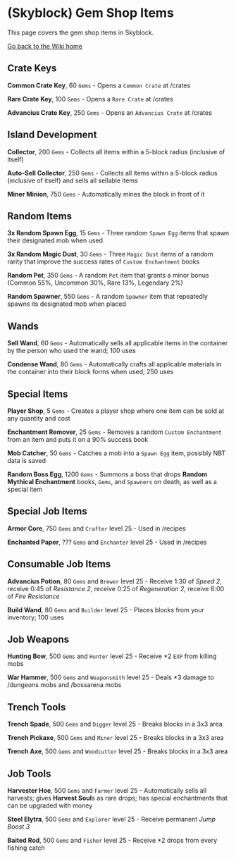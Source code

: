 # (Skyblock) Gem Shop Items
This page covers the gem shop items in Skyblock.

[Go back to the Wiki home](README.md)
## Crate Keys
**Common Crate Key**, 60 `Gems` - Opens a `Common Crate` at /crates

**Rare Crate Key**, 100 `Gems` - Opens a `Rare Crate` at /crates

**Advancius Crate Key**, 250 `Gems` - Opens an `Advancius Crate` at /crates
## Island Development
**Collector**, 200 `Gems` - Collects all items within a 5-block radius (inclusive of itself)

**Auto-Sell Collector**, 250 `Gems` - Collects all items within a 5-block radius (inclusive of itself) and sells all sellable items

**Miner Minion**, 750 `Gems` - Automatically mines the block in front of it
## Random Items
**3x Random Spawn Egg**, 15 `Gems` - Three random `Spawn Egg` items that spawn their designated mob when used

**3x Random Magic Dust**, 30 `Gems` - Three `Magic Dust` items of a random rarity that improve the success rates of `Custom Enchantment` books

**Random Pet**, 350 `Gems` - A random `Pet` item that grants a minor bonus (Common 55%, Uncommon 30%, Rare 13%, Legendary 2%)

**Random Spawner**, 550 `Gems` - A random `Spawner` item that repeatedly spawns its designated mob when placed
## Wands
**Sell Wand**, 60 `Gems` - Automatically sells all applicable items in the container by the person who used the wand; 100 uses

**Condense Wand**, 80 `Gems` - Automatically crafts all applicable materials in the container into their block forms when used; 250 uses
## Special Items
**Player Shop**, 5 `Gems` - Creates a player shop where one item can be sold at any quantity and cost

**Enchantment Remover**, 25 `Gems` - Removes a random `Custom Enchantment` from an item and puts it on a 90% success book

**Mob Catcher**, 50 `Gems` - Catches a mob into a `Spawn Egg` item, possibly NBT data is saved

**Random Boss Egg**, 1200 `Gems` - Summons a boss that drops **Random Mythical Enchantment** books, `Gems`, and `Spawners` on death, as well as a special item
## Special Job Items
**Armor Core**, 750 `Gems` and `Crafter` level 25 - Used in /recipes

**Enchanted Paper**, ??? `Gems` and `Enchanter` level 25 - Used in /recipes
## Consumable Job Items
**Advancius Potion**, 80 `Gems` and `Brewer` level 25 - Receive 1:30 of *Speed 2*, receive 0:45 of *Resistance 2*, receive 0:25 of *Regeneration 2*, receive 6:00 of *Fire Resistance*

**Build Wand**, 80 `Gems` and `Builder` level 25 - Places blocks from your inventory; 100 uses
## Job Weapons
**Hunting Bow**, 500 `Gems` and `Hunter` level 25 - Receive *2 `EXP` from killing mobs

**War Hammer**, 500 `Gems` and `Weaponsmith` level 25 - Deals *3 damage to /dungeons mobs and /bossarena mobs
## Trench Tools
**Trench Spade**, 500 `Gems` and `Digger` level 25 - Breaks blocks in a 3x3 area

**Trench Pickaxe**, 500 `Gems` and `Miner` level 25 - Breaks blocks in a 3x3 area

**Trench Axe**, 500 `Gems` and `Woodcutter` level 25 - Breaks blocks in a 3x3 area
## Job Tools
**Harvester Hoe**, 500 `Gems` and `Farmer` level 25 - Automatically sells all harvests; gives **Harvest Soul**s as rare drops; has special enchantments that can be upgraded with money

**Steel Elytra**, 500 `Gems` and `Explorer` level 25 - Receive permanent *Jump Boost 3*

**Baited Rod**, 500 `Gems` and `Fisher` level 25 - Receive *2 drops from every fishing catch

